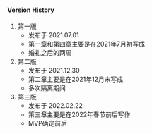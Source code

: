 #### Version History

1. 第一版
    - 发布于 2021.07.01 
    - 第一章和第四章主要是在2021年7月初写成
    - 婚礼之后的两周
1. 第二版
    - 发布于 2021.12.30
    - 第二章主要是在2021年12月末写成
    - 多次隔离期间
1. 第三版
    - 发布于 2022.02.22
    - 第三章主要是在2022年春节前后写作
    - MVP确定前后